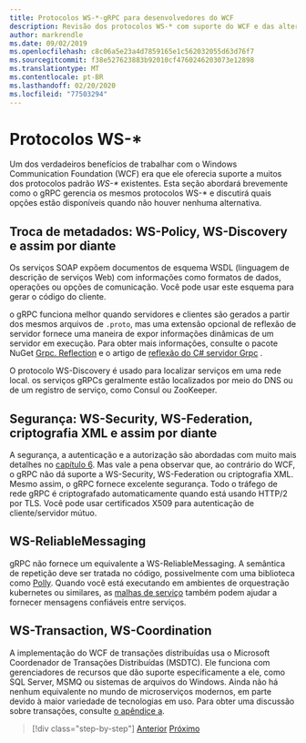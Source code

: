 ```yaml
---
title: Protocolos WS-*-gRPC para desenvolvedores do WCF
description: Revisão dos protocolos WS-* com suporte do WCF e das alternativas disponíveis com o gRPC
author: markrendle
ms.date: 09/02/2019
ms.openlocfilehash: c8c06a5e23a4d7859165e1c562032055d63d76f7
ms.sourcegitcommit: f38e527623883b92010cf4760246203073e12898
ms.translationtype: MT
ms.contentlocale: pt-BR
ms.lasthandoff: 02/20/2020
ms.locfileid: "77503294"
---
```

# <a name="ws--protocols"></a>Protocolos WS-\*

Um dos verdadeiros benefícios de trabalhar com o Windows Communication Foundation (WCF) era que ele oferecia suporte a muitos dos protocolos padrão _WS-\*_ existentes. Esta seção abordará brevemente como o gRPC gerencia os mesmos protocolos WS-\* e discutirá quais opções estão disponíveis quando não houver nenhuma alternativa.

## <a name="metadata-exchange-ws-policy-ws-discovery-and-so-on"></a>Troca de metadados: WS-Policy, WS-Discovery e assim por diante

Os serviços SOAP expõem documentos de esquema WSDL (linguagem de descrição de serviços Web) com informações como formatos de dados, operações ou opções de comunicação. Você pode usar este esquema para gerar o código do cliente.

o gRPC funciona melhor quando servidores e clientes são gerados a partir dos mesmos arquivos de `.proto`, mas uma extensão opcional de reflexão de servidor fornece uma maneira de expor informações dinâmicas de um servidor em execução. Para obter mais informações, consulte o pacote NuGet [Grpc. Reflection](https://nuget.org/packages/Grpc.Reflection) e o artigo de [reflexão do C# servidor Grpc](https://github.com/grpc/grpc/blob/master/doc/csharp/server_reflection.md) .

O protocolo WS-Discovery é usado para localizar serviços em uma rede local. os serviços gRPCs geralmente estão localizados por meio do DNS ou de um registro de serviço, como Consul ou ZooKeeper.

## <a name="security-ws-security-ws-federation-xml-encryption-and-so-on"></a>Segurança: WS-Security, WS-Federation, criptografia XML e assim por diante

A segurança, a autenticação e a autorização são abordadas com muito mais detalhes no [capítulo 6](security.md). Mas vale a pena observar que, ao contrário do WCF, o gRPC não dá suporte a WS-Security, WS-Federation ou criptografia XML. Mesmo assim, o gRPC fornece excelente segurança. Todo o tráfego de rede gRPC é criptografado automaticamente quando está usando HTTP/2 por TLS. Você pode usar certificados X509 para autenticação de cliente/servidor mútuo.

## <a name="ws-reliablemessaging"></a>WS-ReliableMessaging

gRPC não fornece um equivalente a WS-ReliableMessaging. A semântica de repetição deve ser tratada no código, possivelmente com uma biblioteca como [Polly](https://github.com/App-vNext/Polly). Quando você está executando em ambientes de orquestração kubernetes ou similares, as [malhas de serviço](service-mesh.md) também podem ajudar a fornecer mensagens confiáveis entre serviços.

## <a name="ws-transaction-ws-coordination"></a>WS-Transaction, WS-Coordination

A implementação do WCF de transações distribuídas usa o Microsoft Coordenador de Transações Distribuídas (MSDTC). Ele funciona com gerenciadores de recursos que dão suporte especificamente a ele, como SQL Server, MSMQ ou sistemas de arquivos do Windows. Ainda não há nenhum equivalente no mundo de microserviços modernos, em parte devido à maior variedade de tecnologias em uso. Para obter uma discussão sobre transações, consulte [o apêndice a](appendix.md).

>[!div class="step-by-step"]
>[Anterior](error-handling.md)
>[Próximo](migrate-wcf-to-grpc.md)
